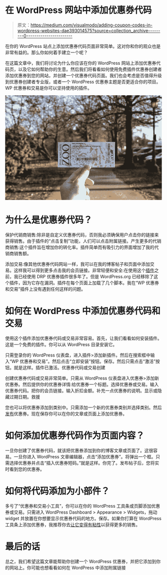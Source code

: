 # 在 WordPress 网站中添加优惠券代码

> 原文：<https://medium.com/visualmodo/adding-coupon-codes-in-wordpress-websites-dae393014575?source=collection_archive---------0----------------------->

在你的 WordPress 站点上添加优惠券代码页面非常简单。这对你和你的观众也是非常有益的。那么你如何着手建立一个呢？

在这篇文章中，我们将讨论为什么你应该在你的 WordPress 网站上添加优惠券代码页，以及它如何帮助你的生意。然后我们将看看如何使用免费插件优惠券创建者添加优惠券到您的网站，并创建一个优惠券代码页面。我们也会考虑是否值得升级到优惠券创建者专业版，或者一个 WordPress 优惠券主题是否更适合你的项目。WP 优惠券和交易是你可以坚持使用的插件。

![](img/e1b7d5595d69f63abb80aee5310bb704.png)

# 为什么是优惠券代码？

保护代销商销售:除非是自定义优惠券代码，否则我必须确保用户点击你的链接来获得销售。由于插件的“点击复制”功能，人们可以点击附属链接。产生更多的代销商销售:这个插件旨在增加你的转化率。插件简单而有吸引力的界面增加了我的代销商销售额。

添加交易:像其他优惠券代码网站一样，我可以在我的博客帖子和页面中添加交易。这样我可以得到更多点击我的会员链接。非常轻便和安全:在使用这个[插件](https://visualmodo.com/wordpress-themes/)之前，我已经使用 DRP 优惠券插件很多年了。但是 WordPress.org 已经移除了这个插件，因为它存在漏洞。插件在每个页面上加载了几个脚本。我在“WP 优惠券和交易”插件上没有遇到任何这样的问题。

# 如何在 WordPress 中添加优惠券代码和交易

使用这个插件添加优惠券代码或交易非常容易。首先，让我们看看如何安装插件。这是一个免费的插件。你可以从 WordPress 目录安装它。

只需登录你的 WordPress 仪表盘，进入插件>添加新插件。然后在搜索框中输入“WP 优惠券和交易”。然后点击“立即安装”按钮。保存。然后只需点击“激活”按钮。就是这样。插件已激活。优惠券代码或交易创建

创建优惠券代码或交易非常简单。只需从 WordPress 仪表盘进入优惠券>添加新优惠券。然后提供你的优惠券详情:给优惠券一个标题。选择优惠券或交易。输入优惠券代码。把你的会员链接。输入折扣金额。补充一点优惠券的说明。显示或隐藏过期日期。救援

您也可以将优惠券添加到类别中。只需添加一个新的优惠券类别并选择类别。然后[发布](https://awards.visualmodo.com/)优惠券。现在保存你可以在你的文章或页面上添加优惠券。

# 如何添加优惠券代码作为页面内容？

一旦你创建了优惠券代码，就该把优惠券添加到你的博客文章或页面了。这很容易。一旦你进入 WordPress 文章编辑器，点击“添加优惠券”。将弹出一个框。只需选择优惠券并点击“插入优惠券短码。”就是这样。你完了。发布帖子后，您将实时看到您的优惠券。

# 如何将代码添加为小部件？

多亏了“优惠券和交易小工具”，你可以在你的 WordPress 工具条或页脚添加优惠券或交易。只需进入 WordPress Dashboard > Appearance > Widgets，拖动 widget 并放置在你想要显示优惠券代码的地方。保存。如果你打算在 WordPress 工具条上添加优惠券，我推荐你去[让它变得有粘性](https://www.youtube.com/watch?v=WM6ozfHqkh8)以获得更多的销售。

# 最后的话

总之，我们希望这篇文章能帮助你创建一个 WordPress 优惠券，并把它添加到你的网站上。你可能也想看看如何在 WordPress 中添加附属链接